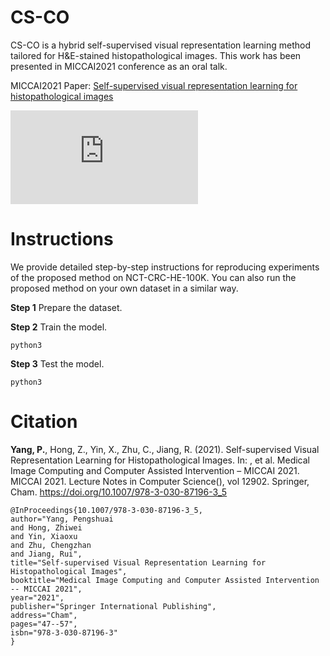 # CS-CO
CS-CO is a hybrid self-supervised visual representation learning method tailored for H&E-stained histopathological images. This work has been presented in MICCAI2021 conference as an oral talk.

MICCAI2021 Paper: [Self-supervised visual representation learning for histopathological images](https://link.springer.com/chapter/10.1007/978-3-030-87196-3_5)

![framework](https://github.com/easonyang1996/CS-CO/figs/framework.pdf)

# Instructions
We provide detailed step-by-step instructions for reproducing experiments of the proposed method on NCT-CRC-HE-100K. You can also run the proposed method on your own dataset in a similar way.

**Step 1** Prepare the dataset.



**Step 2** Train the model.


```
python3 
```

**Step 3** Test the model.


```
python3 
```


# Citation

**Yang, P.**, Hong, Z., Yin, X., Zhu, C., Jiang, R. (2021). Self-supervised Visual Representation Learning for Histopathological Images. In: , et al. Medical Image Computing and Computer Assisted Intervention – MICCAI 2021. MICCAI 2021. Lecture Notes in Computer Science(), vol 12902. Springer, Cham. https://doi.org/10.1007/978-3-030-87196-3_5


```
@InProceedings{10.1007/978-3-030-87196-3_5,
author="Yang, Pengshuai
and Hong, Zhiwei
and Yin, Xiaoxu
and Zhu, Chengzhan
and Jiang, Rui",
title="Self-supervised Visual Representation Learning for Histopathological Images",
booktitle="Medical Image Computing and Computer Assisted Intervention -- MICCAI 2021",
year="2021",
publisher="Springer International Publishing",
address="Cham",
pages="47--57",
isbn="978-3-030-87196-3"
}
```
